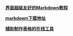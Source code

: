 [**界面超级友好的Markdown教程**](http://www.jianshu.com/p/4Q3aay)

[**markdown下载地址**](http://pan.baidu.com/s/1mi8Z7Iw)

[**辅助制作表格的在线工具**](http://pressbin.com/tools/excel_to_html_table/index.html)

